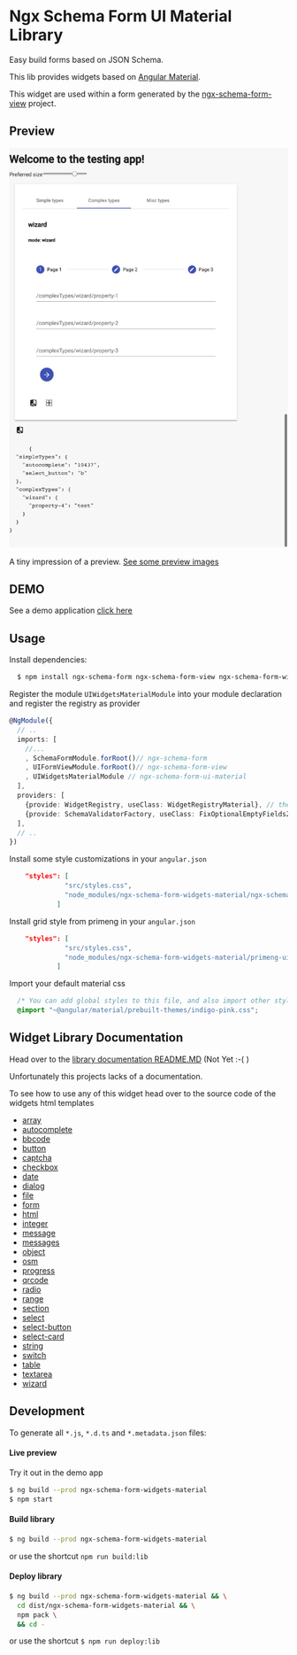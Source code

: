 # Ngx Schema Form UI Material Library

Easy build forms based on JSON Schema.

This lib provides widgets based on [Angular Material](https://material.angular.io/).

This widget are used within a form generated by the [ngx-schema-form-view](https://github.com/daniele-pecora/ngx-schema-form-view) project.


## Preview

![Preview](./_preview/stepper.png)

A tiny impression of a preview.
[See some preview images](./_preview/README.MD)


## DEMO

See a demo application [click here](https://ngx-schema-form-material.web.app/)

## Usage

Install dependencies: 
```bash
  $ npm install ngx-schema-form ngx-schema-form-view ngx-schema-form-widgets-material --save
```

Register the module `UIWidgetsMaterialModule` into your module declaration
and register the registry as provider

```typescript
@NgModule({
  // ..
  imports: [
    //... 
    , SchemaFormModule.forRoot()// ngx-schema-form
    , UIFormViewModule.forRoot()// ngx-schema-form-view
    , UIWidgetsMaterialModule // ngx-schema-form-ui-material
  ],
  providers: [
    {provide: WidgetRegistry, useClass: WidgetRegistryMaterial}, // the ui widget registry
    {provide: SchemaValidatorFactory, useClass: FixOptionalEmptyFieldsZSchemaValidatorFactory} // enhanced validator
  ],
  // ..
})

```




Install some style customizations in your `angular.json`

```json
    "styles": [
              "src/styles.css",
              "node_modules/ngx-schema-form-widgets-material/ngx-schema-form-widgets-material.css"
            ]
```

Install grid style from primeng in your `angular.json`

```json
    "styles": [
              "src/styles.css",
              "node_modules/ngx-schema-form-widgets-material/primeng-ui-g.css"
            ]
```


Import your default material css
```css
  /* You can add global styles to this file, and also import other style files */
  @import "~@angular/material/prebuilt-themes/indigo-pink.css";

```


## Widget Library Documentation

Head over to the [library documentation README.MD](documentation/README.md) (Not Yet :-( )

Unfortunately this projects lacks of a documentation.

To see how to use any of this widget head over to the source code of the widgets html templates

- [array](../projects/ngx-schema-form-widgets-material/src/lib/widgets/array/array.widget.html)
- [autocomplete](../projects/ngx-schema-form-widgets-material/src/lib/widgets/autocomplete/autocomplete.widget.html)
- [bbcode](../projects/ngx-schema-form-widgets-material/src/lib/widgets/bbcode/bbcode.widget.html)
- [button](../projects/ngx-schema-form-widgets-material/src/lib/widgets/button/button.widget.html)
- [captcha](../projects/ngx-schema-form-widgets-material/src/lib/widgets/captcha/captcha.widget.html)
- [checkbox](../projects/ngx-schema-form-widgets-material/src/lib/widgets/checkbox/checkbox.widget.html)
- [date](../projects/ngx-schema-form-widgets-material/src/lib/widgets/date/date.widget.html)
- [dialog](../projects/ngx-schema-form-widgets-material/src/lib/widgets/dialog/dialog.widget.html)
- [file](../projects/ngx-schema-form-widgets-material/src/lib/widgets/file/file.widget.html)
- [form](../projects/ngx-schema-form-widgets-material/src/lib/widgets/form/form.widget.html)
- [html](../projects/ngx-schema-form-widgets-material/src/lib/widgets/html/html.widget.html)
- [integer](../projects/ngx-schema-form-widgets-material/src/lib/widgets/integer/integer.widget.html)
- [message](../projects/ngx-schema-form-widgets-material/src/lib/widgets/message/message.widget.html)
- [messages](../projects/ngx-schema-form-widgets-material/src/lib/widgets/messages/messages.widget.html)
- [object](../projects/ngx-schema-form-widgets-material/src/lib/widgets/object/object.widget.html)
- [osm](../projects/ngx-schema-form-widgets-material/src/lib/widgets/osm/osm.widget.html)
- [progress](../projects/ngx-schema-form-widgets-material/src/lib/widgets/progress/progress.widget.html)
- [qrcode](../projects/ngx-schema-form-widgets-material/src/lib/widgets/qrcode/qrcode.widget.html)
- [radio](../projects/ngx-schema-form-widgets-material/src/lib/widgets/radio/radio.widget.html)
- [range](../projects/ngx-schema-form-widgets-material/src/lib/widgets/range/range.widget.html)
- [section](../projects/ngx-schema-form-widgets-material/src/lib/widgets/section/section.widget.html)
- [select](../projects/ngx-schema-form-widgets-material/src/lib/widgets/select/select.widget.html)
- [select-button](../projects/ngx-schema-form-widgets-material/src/lib/widgets/select-button/select-button.widget.html)
- [select-card](../projects/ngx-schema-form-widgets-material/src/lib/widgets/select-card/select-card.widget.html)
- [string](../projects/ngx-schema-form-widgets-material/src/lib/widgets/string/string.widget.html)
- [switch](../projects/ngx-schema-form-widgets-material/src/lib/widgets/switch/switch.widget.html)
- [table](../projects/ngx-schema-form-widgets-material/src/lib/widgets/table/table.widget.html)
- [textarea](../projects/ngx-schema-form-widgets-material/src/lib/widgets/textarea/textarea.widget.html)
- [wizard](../projects/ngx-schema-form-widgets-material/src/lib/widgets/wizard/wizard.widget.html)



## Development

To generate all `*.js`, `*.d.ts` and `*.metadata.json` files:

#### Live preview

Try it out in the demo app

```bash
$ ng build --prod ngx-schema-form-widgets-material
$ npm start
```

#### Build library

```bash
$ ng build --prod ngx-schema-form-widgets-material
```

or use the shortcut `npm run build:lib`


#### Deploy library

```bash
$ ng build --prod ngx-schema-form-widgets-material && \
  cd dist/ngx-schema-form-widgets-material && \
  npm pack \
  && cd -
```

or use the shortcut `$ npm run deploy:lib`
